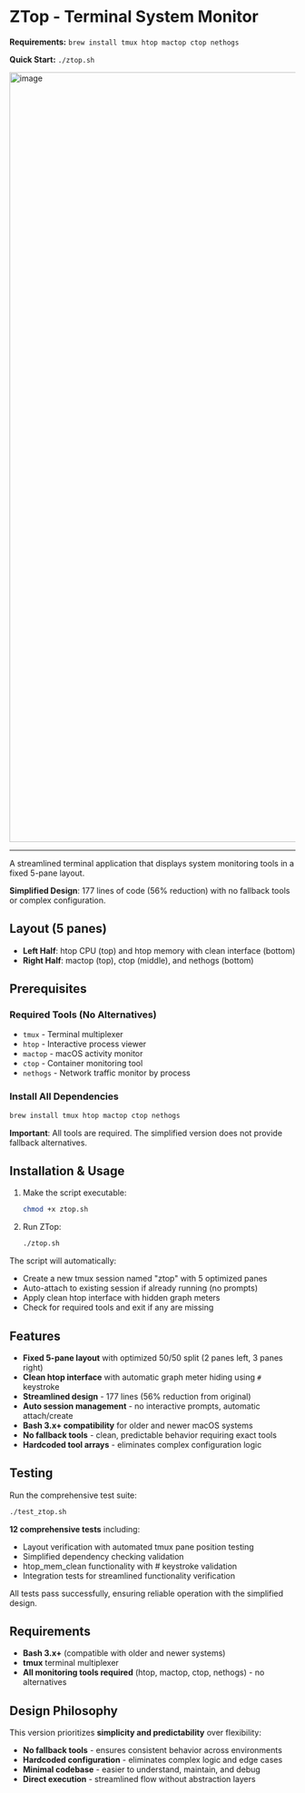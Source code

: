 # ZTop - Terminal System Monitor
 
**Requirements:** `brew install tmux htop mactop ctop nethogs`

**Quick Start:** `./ztop.sh`

<img width="2106" height="1356" alt="image" src="https://github.com/user-attachments/assets/101fa69d-f266-4f77-9398-60a55bfb5138" />

---

A streamlined terminal application that displays system monitoring tools in a fixed 5-pane layout.

**Simplified Design**: 177 lines of code (56% reduction) with no fallback tools or complex configuration.

## Layout (5 panes)
- **Left Half**: htop CPU (top) and htop memory with clean interface (bottom)
- **Right Half**: mactop (top), ctop (middle), and nethogs (bottom)

## Prerequisites

### Required Tools (No Alternatives)
- `tmux` - Terminal multiplexer
- `htop` - Interactive process viewer
- `mactop` - macOS activity monitor
- `ctop` - Container monitoring tool
- `nethogs` - Network traffic monitor by process

### Install All Dependencies
```bash
brew install tmux htop mactop ctop nethogs
```

**Important**: All tools are required. The simplified version does not provide fallback alternatives.

## Installation & Usage

1. Make the script executable:
   ```bash
   chmod +x ztop.sh
   ```

2. Run ZTop:
   ```bash
   ./ztop.sh
   ```

The script will automatically:
- Create a new tmux session named "ztop" with 5 optimized panes
- Auto-attach to existing session if already running (no prompts)
- Apply clean htop interface with hidden graph meters
- Check for required tools and exit if any are missing

## Features

- **Fixed 5-pane layout** with optimized 50/50 split (2 panes left, 3 panes right)
- **Clean htop interface** with automatic graph meter hiding using `#` keystroke
- **Streamlined design** - 177 lines (56% reduction from original)
- **Auto session management** - no interactive prompts, automatic attach/create
- **Bash 3.x+ compatibility** for older and newer macOS systems
- **No fallback tools** - clean, predictable behavior requiring exact tools
- **Hardcoded tool arrays** - eliminates complex configuration logic

## Testing

Run the comprehensive test suite:

```bash
./test_ztop.sh
```

**12 comprehensive tests** including:
- Layout verification with automated tmux pane position testing
- Simplified dependency checking validation
- htop_mem_clean functionality with # keystroke validation
- Integration tests for streamlined functionality verification

All tests pass successfully, ensuring reliable operation with the simplified design.

## Requirements

- **Bash 3.x+** (compatible with older and newer systems)
- **tmux** terminal multiplexer
- **All monitoring tools required** (htop, mactop, ctop, nethogs) - no alternatives

## Design Philosophy

This version prioritizes **simplicity and predictability** over flexibility:
- **No fallback tools** - ensures consistent behavior across environments
- **Hardcoded configuration** - eliminates complex logic and edge cases
- **Minimal codebase** - easier to understand, maintain, and debug
- **Direct execution** - streamlined flow without abstraction layers

